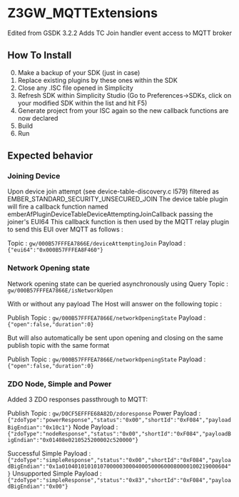 # Z3GW_MQTTExtensions

Edited from GSDK 3.2.2
Adds TC Join handler event access to MQTT broker

## How To Install
0. Make a backup of your SDK (just in case)
1. Replace existing plugins by these ones within the SDK
2. Close any .ISC file opened in Simplicity
3. Refresh SDK within Simplicity Studio (Go to Preferences->SDKs, click on your modified SDK within the list and hit F5)
4. Generate project from your ISC again so the new callback functions are now declared
5. Build
6. Run

## Expected behavior
### Joining Device
Upon device join attempt (see device-table-discovery.c l579) filtered as EMBER_STANDARD_SECURITY_UNSECURED_JOIN
The device table plugin will fire a callback function named emberAfPluginDeviceTableDeviceAttemptingJoinCallback passing the joiner's EUI64
This callback function is then used by the MQTT relay plugin to send this EUI over MQTT as follows :

Topic : `gw/000B57FFFEA7866E/deviceAttemptingJoin`
Payload : `{"eui64":"0x000B57FFFEA8F460"}`


### Network Opening state
Network opening state can be queried asynchronously using 
Query Topic : `gw/000B57FFFEA7866E/isNetworkOpen`

With or without any payload
The Host will answer on the following topic :

Publish Topic : `gw/000B57FFFEA7866E/networkOpeningState`
Payload : `{"open":false,"duration":0}`


But will also automatically be sent upon opening and closing on the same publish topic with the same format

Publish Topic : `gw/000B57FFFEA7866E/networkOpeningState`
Payload : `{"open":false,"duration":0}`

### ZDO Node, Simple and Power
Added 3 ZDO responses passthrough to MQTT:

Publish Topic : `gw/D0CF5EFFFE68A82D/zdoresponse`
Power Payload : `{"zdoType":"powerResponse","status":"0x00","shortId":"0xF084","payloadBigEndian":"0x10c1"}`
Node Payload : `{"zdoType":"nodeResponse","status":"0x00","shortId":"0xF084","payloadBigEndian":"0x01408e0210525200002c520000"}`

Successful Simple Payload : `{"zdoType":"simpleResponse","status":"0x00","shortId":"0xF084","payloadBigEndian":"0x1a0104010101010700000300040005000600080000100219000604"}`
Unsupported Simple Payload : `{"zdoType":"simpleResponse","status":"0x83","shortId":"0xF084","payloadBigEndian":"0x00"}`
